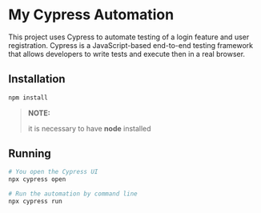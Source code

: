 # My Cypress Automation

This project uses Cypress to automate testing of a login feature and user registration.
Cypress is a JavaScript-based end-to-end testing framework that allows developers to write tests and execute then in a real browser.

## Installation
```bash
npm install
```
> **NOTE:**
>
> it is necessary to have **node** installed

## Running
```bash
# You open the Cypress UI
npx cypress open

# Run the automation by command line
npx cypress run
```

